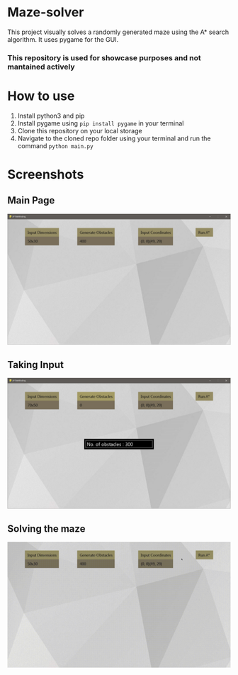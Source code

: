 # Maze-solver
This project visually solves a randomly generated maze using the A\* search algorithm. It uses pygame for the GUI.
### This repository is used for showcase purposes and not mantained actively
# How to use
1. Install python3 and pip
2. Install pygame using `pip install pygame` in your terminal
3. Clone this repository on your local storage
4. Navigate to the cloned repo folder using your terminal and run the command `python main.py`
# Screenshots
## Main Page
![Main Page](/screenshots/mainpage.jpg?raw=true "Main Page")
## Taking Input
![Input](/screenshots/input.jpg?raw=true "Input")
## Solving the maze
![Solved Maze](/screenshots/solvedmaze.gif?raw=true "Solved Maze")
